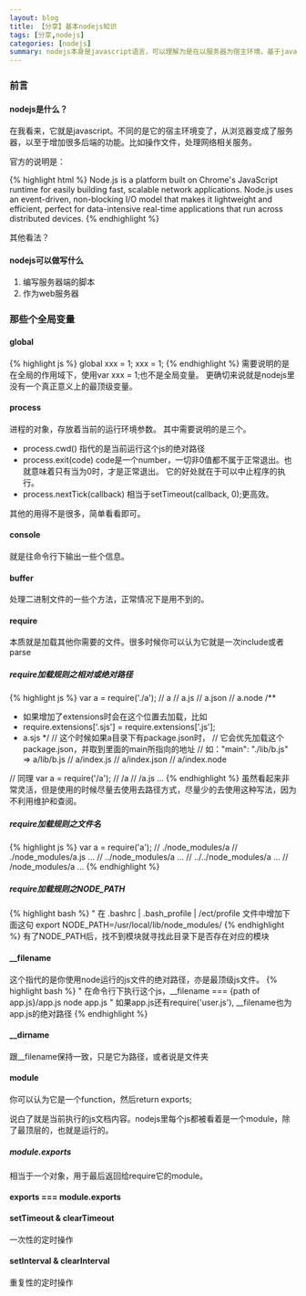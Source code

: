 ```yaml
---
layout: blog
title: 【分享】基本nodejs知识
tags: [分享,nodejs]
categories: [nodejs]
summary: nodejs本身是javascript语言，可以理解为是在以服务器为宿主环境，基于javascript进行的一次扩容
---
```

### 前言

#### nodejs是什么？

在我看来，它就是javascript。不同的是它的宿主环境变了，从浏览器变成了服务器，以至于增加很多后端的功能。比如操作文件，处理网络相关服务。

官方的说明是：

{% highlight html %}
    Node.js is a platform built on Chrome's JavaScript runtime for easily building fast, scalable network applications. Node.js uses an event-driven, non-blocking I/O model that makes it lightweight and efficient, perfect for data-intensive real-time applications that run across distributed devices.
{% endhighlight %}

其他看法？
#### nodejs可以做写什么
1. 编写服务器端的脚本
2. 作为web服务器
### 那些个全局变量
#### global
{% highlight js %}
global xxx = 1;
xxx = 1;
{% endhighlight %}
需要说明的是在全局的作用域下，使用var xxx = 1;也不是全局变量。
更确切来说就是nodejs里没有一个真正意义上的最顶级变量。
#### process
进程的对象，存放着当前的运行环境参数。
其中需要说明的是三个。

* process.cwd() 指代的是当前运行这个js的绝对路径
* process.exit(code) code是一个number，一切非0值都不属于正常退出。也就意味着只有当为0时，才是正常退出。
  它的好处就在于可以中止程序的执行。
* process.nextTick(callback) 相当于setTimeout(callback, 0);更高效。

其他的用得不是很多，简单看看即可。

#### console

就是往命令行下输出一些个信息。

#### buffer

处理二进制文件的一些个方法，正常情况下是用不到的。

#### require

本质就是加载其他你需要的文件。很多时候你可以认为它就是一次include或者parse

##### require加载规则之相对或绝对路径

{% highlight js %}
var a = require('./a');
// a
// a.js
// a.json
// a.node
/**
 * 如果增加了extensions时会在这个位置去加载，比如
 * require.extensions['.sjs'] = require.extensions['.js'];
 * a.sjs
 */
// 这个时候如果a目录下有package.json时，
// 它会优先加载这个package.json，并取到里面的main所指向的地址
// 如："main": "./lib/b.js" => a/lib/b.js
// a/index.js
// a/index.json
// a/index.node

// 同理
var a = require('/a');
// /a
// /a.js
...
{% endhighlight %}
虽然看起来非常灵活，但是使用的时候尽量去使用去路径方式，尽量少的去使用这种写法，因为不利用维护和查阅。
##### require加载规则之文件名
{% highlight js %}
var a = require('a');
// ./node_modules/a
// ./node_modules/a.js
...
// ../node_modules/a
...
// ../../node_modules/a
...
// /node_modules/a
...
{% endhighlight %}

##### require加载规则之NODE_PATH

{% highlight bash %}
" 在 .bashrc | .bash_profile | /ect/profile 文件中增加下面这句
export NODE_PATH=/usr/local/lib/node_modules/
{% endhighlight %}
有了NODE_PATH后，找不到模块就寻找此目录下是否存在对应的模块

#### __filename

这个指代的是你使用node运行的js文件的绝对路径，亦是最顶级js文件。
{% highlight bash %}
" 在命令行下执行这个js，__filename === {path of app.js}/app.js
node app.js
" 如果app.js还有require('user.js'), __filename也为app.js的绝对路径
{% endhighlight %}

#### __dirname

跟__filename保持一致，只是它为路径，或者说是文件夹

#### module

你可以认为它是一个function，然后return exports;

说白了就是当前执行的js文档内容。nodejs里每个js都被看着是一个module，除了最顶层的，也就是运行的。

##### module.exports

相当于一个对象，用于最后返回给require它的module。

#### exports === module.exports
#### setTimeout & clearTimeout

一次性的定时操作

#### setInterval & clearInterval

重复性的定时操作
